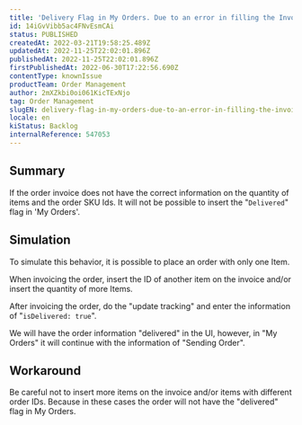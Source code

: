 ```yaml
---
title: 'Delivery Flag in My Orders. Due to an error in filling the Invoice.'
id: 14iGvVibb5ac4FNvEsmCAi
status: PUBLISHED
createdAt: 2022-03-21T19:58:25.489Z
updatedAt: 2022-11-25T22:02:01.896Z
publishedAt: 2022-11-25T22:02:01.896Z
firstPublishedAt: 2022-06-30T17:22:56.690Z
contentType: knownIssue
productTeam: Order Management
author: 2mXZkbi0oi061KicTExNjo
tag: Order Management
slugEN: delivery-flag-in-my-orders-due-to-an-error-in-filling-the-invoice
locale: en
kiStatus: Backlog
internalReference: 547053
---
```


## Summary



If the order invoice does not have the correct information on the quantity of items and the order SKU Ids. It will not be possible to insert the "`Delivered`" flag in 'My Orders'.




## Simulation



To simulate this behavior, it is possible to place an order with only one Item.

When invoicing the order, insert the ID of another item on the invoice and/or insert the quantity of more Items.

After invoicing the order, do the "update tracking" and enter the information of "`isDelivered: true`".

We will have the order information "delivered" in the UI, however, in "My Orders" it will continue with the information of "Sending Order".




## Workaround



Be careful not to insert more items on the invoice and/or items with different order IDs. Because in these cases the order will not have the "delivered" flag in My Orders.

